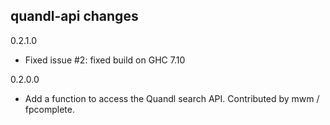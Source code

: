 quandl-api changes
------------------

0.2.1.0

* Fixed issue #2: fixed build on GHC 7.10

0.2.0.0

* Add a function to access the Quandl search API. 
  Contributed by mwm / fpcomplete.

